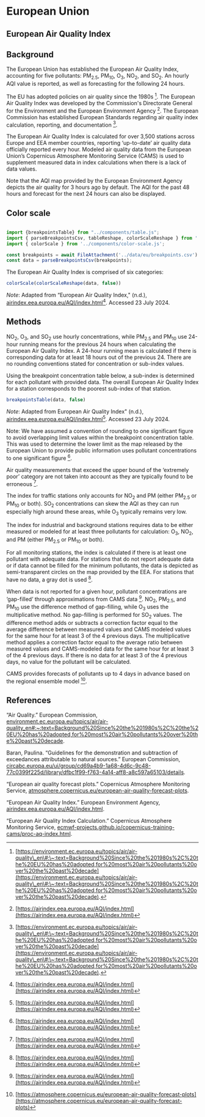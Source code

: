 # European Union

## European Air Quality Index

## Background

The European Union has established the European Air Quality Index, accounting for five pollutants: PM<sub>2.5</sub>, PM<sub>10</sub>, O<sub>3</sub>, NO<sub>2</sub>, and SO<sub>2</sub>. An hourly AQI value is reported, as well as forecasting for the following 24 hours.

The EU has adopted policies on air quality since the 1980s [^1]. The European Air Quality Index was developed by the Commission's Directorate General for the Environment and the European Environment Agency [^2]. The European Commission has established European Standards regarding air quality index calculation, reporting, and documentation [^1].

The European Air Quality Index is calculated for over 3,500 stations across Europe and EEA member countries, reporting ‘up-to-date’ air quality data officially reported every hour. Modeled air quality data from the European Union’s Copernicus Atmosphere Monitoring Service (CAMS) is used to supplement measured data in index calculations when there is a lack of data values.

Note that the AQI map provided by the European Environment Agency depicts the air quality for 3 hours ago by default. The AQI for the past 48 hours and forecast for the next 24 hours can also be displayed.

## Color scale

```js

import {breakpointsTable} from "../components/table.js";
import { parseBreakpointsCsv, tableReshape, colorScaleReshape } from '../utils/utils.js';
import { colorScale } from '../components/color-scale.js';

const breakpoints = await FileAttachment('../data/eu/breakpoints.csv').text();
const data = parseBreakpointsCsv(breakpoints);

```

The European Air Quality Index is comprised of six categories:

```js
colorScale(colorScaleReshape(data, false))
```

_Note_: Adapted from “European Air Quality Index," (n.d.), [airindex.eea.europa.eu/AQI/index.html](https://airindex.eea.europa.eu/AQI/index.html)[^2]. Accessed 23 July 2024.

## Methods

NO<sub>2</sub>, O<sub>3</sub>, and SO<sub>2</sub> use hourly concentrations, while PM<sub>2.5</sub> and PM<sub>10</sub> use 24-hour running means for the previous 24 hours when calculating the European Air Quality Index. A 24-hour running mean is calculated if there is corresponding data for at least 18 hours out of the previous 24. There are no rounding conventions stated for concentration or sub-index values.

Using the breakpoint concentration table below, a sub-index is determined for each pollutant with provided data. The overall European Air Quality Index for a station corresponds to the poorest sub-index of that station.

```js
breakpointsTable(data, false)
```

_Note_: Adapted from European Air Quality Index" (n.d.), [airindex.eea.europa.eu/AQI/index.html](https://airindex.eea.europa.eu/AQI/index.html)[^2]. Accessed 23 July 2024.

Note: We have assumed a convention of rounding to one significant figure to avoid overlapping limit values within the breakpoint concentration table. This was used to determine the lower limit as the map released by the European Union to provide public information uses pollutant concentrations to one significant figure [^2].

Air quality measurements that exceed the upper bound of the ‘extremely poor’ category are not taken into account as they are typically found to be erroneous [^2].

The index for traffic stations only accounts for NO<sub>2</sub> and PM (either PM<sub>2.5</sub> or PM<sub>10</sub> or both). SO<sub>2</sub> concentrations can skew the AQI as they can run especially high around these areas, while O<sub>3</sub> typically remains very low.

The index for industrial and background stations requires data to be either measured or modeled for at least three pollutants for calculation: O<sub>3</sub>, NO<sub>2</sub>, and PM (either PM<sub>2.5</sub> or PM<sub>10</sub> or both).

For all monitoring stations, the index is calculated if there is at least one pollutant with adequate data. For stations that do not report adequate data or if data cannot be filled for the minimum pollutants, the data is depicted as semi-transparent circles on the map provided by the EEA. For stations that have no data, a gray dot is used [^2].

When data is not reported for a given hour, pollutant concentrations are ‘gap-filled’ through approximations from CAMS data [^2]. NO<sub>2</sub>, PM<sub>2.5</sub>, and PM<sub>10</sub> use the difference method of gap-filling, while O<sub>3</sub> uses the multiplicative method. No gap-filling is performed for SO<sub>2</sub> values. The difference method adds or subtracts a correction factor equal to the average difference between measured values and CAMS modeled values for the same hour for at least 3 of the 4 previous days. The multiplicative method applies a correction factor equal to the average ratio between measured values and CAMS-modeled data for the same hour for at least 3 of the 4 previous days. If there is no data for at least 3 of the 4 previous days, no value for the pollutant will be calculated.

CAMS provides forecasts of pollutants up to 4 days in advance based on the regional ensemble model [^3].

## References

“Air Quality.” European Commission, [environment.ec.europa.eu/topics/air/air-quality\_en\#:\~:text=Background%20Since%20the%201980s%2C%20the%20EU%20has%20adopted,for%20most%20air%20pollutants%20over%20the%20past%20decade](https://environment.ec.europa.eu/topics/air/air-quality\_en\#:\~:text=Background%20Since%20the%201980s%2C%20the%20EU%20has%20adopted,for%20most%20air%20pollutants%20over%20the%20past%20decade).

Baran, Paulina. “Guidelines for the demonstration and subtraction of exceedances attributable to natural sources.” European Commission, [circabc.europa.eu/ui/group/cd69a4b9-1a68-4d6c-9c48-77c0399f225d/library/dfbc1f99-f763-4a14-aff8-a8c597a65103/details](https://circabc.europa.eu/ui/group/cd69a4b9-1a68-4d6c-9c48-77c0399f225d/library/dfbc1f99-f763-4a14-aff8-a8c597a65103/details).

“European air quality forecast plots.” Copernicus Atmosphere Monitoring Service,
[atmosphere.copernicus.eu/european-air-quality-forecast-plots](https://atmosphere.copernicus.eu/european-air-quality-forecast-plots).

“European Air Quality Index.” European Environment Agency, [airindex.eea.europa.eu/AQI/index.html](https://airindex.eea.europa.eu/AQI/index.html).

“European Air Quality Index Calculation.” Copernicus Atmosphere Monitoring Service, [ecmwf-projects.github.io/copernicus-training-cams/proc-aq-index.html](https://ecmwf-projects.github.io/copernicus-training-cams/proc-aq-index.html).

[^1]: [https://environment.ec.europa.eu/topics/air/air-quality\_en\#:\~:text=Background%20Since%20the%201980s%2C%20the%20EU%20has%20adopted,for%20most%20air%20pollutants%20over%20the%20past%20decade](https://environment.ec.europa.eu/topics/air/air-quality\_en\#:\~:text=Background%20Since%20the%201980s%2C%20the%20EU%20has%20adopted,for%20most%20air%20pollutants%20over%20the%20past%20decade).

[^2]: [https://airindex.eea.europa.eu/AQI/index.html](https://airindex.eea.europa.eu/AQI/index.html)

[^3]: [https://atmosphere.copernicus.eu/european-air-quality-forecast-plots](https://atmosphere.copernicus.eu/european-air-quality-forecast-plots)
